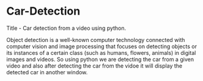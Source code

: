 # Car-Detection
Title - Car detection from a video using python.

Object detection is a well-known computer technology  connected with computer vision and image processing that focuses on detecting objects or its instances of a certain class (such as humans, flowers, animals) in digital images and videos. So using python we are detecting the car from a given video and also after detecting the car from the vidoe it will display the detected car in another window.   
